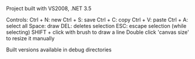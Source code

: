 Project built with VS2008, .NET 3.5

Controls:
Ctrl + N: new
Ctrl + S: save
Ctrl + C: copy
Ctrl + V: paste
Ctrl + A: select all
Space: draw
DEL: deletes selection
ESC: escape selection (while selecting)
SHIFT + click with brush to draw a line
Double click 'canvas size' to resize it manually

Built versions available in debug directories
